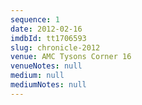 ```yaml
---
sequence: 1
date: 2012-02-16
imdbId: tt1706593
slug: chronicle-2012
venue: AMC Tysons Corner 16
venueNotes: null
medium: null
mediumNotes: null
---
```


